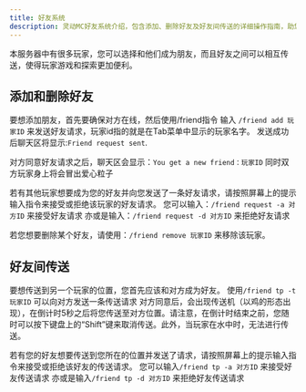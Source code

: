 ```yaml
---
title: 好友系统
description: 灵动MC好友系统介绍，包含添加、删除好友及好友间传送的详细操作指南，助您轻松与玩家互动。
---
```

本服务器中有很多玩家，您可以选择和他们成为朋友，而且好友之间可以相互传送，使得玩家游戏和探索更加便利。

## 添加和删除好友
要想添加朋友，首先要确保对方在线，然后使用/friend指令
输入 `/friend add 玩家ID` 来发送好友请求，玩家id指的就是在Tab菜单中显示的玩家名字。
发送成功后聊天区将显示:`Friend request sent`.

对方同意好友请求之后，聊天区会显示：`You get a new friend：玩家ID` 同时双方玩家身上将会冒出爱心粒子

若有其他玩家想要成为您的好友并向您发送了一条好友请求，请按照屏幕上的提示输入指令来接受或拒绝该玩家的好友请求。
您可以输入：`/friend request -a 对方ID` 来接受好友请求
亦或是输入：`/friend request -d 对方ID` 来拒绝好友请求

若您想要删除某个好友，请使用：`/friend remove 玩家ID` 来移除该玩家。

## 好友间传送
要想传送到另一个玩家的位置，您首先应该和对方成为好友。
使用`/friend tp -t 玩家ID` 可以向对方发送一条传送请求
对方同意后，会出现传送机（以鸡的形态出现），在倒计时5秒之后将您传送至对方位置。请注意，在倒计时结束之前，您随时可以按下键盘上的“Shift”键来取消传送。此外，当玩家在水中时，无法进行传送。

若有您的好友想要传送到您所在的位置并发送了请求，请按照屏幕上的提示输入指令来接受或拒绝该好友的传送请求。
您可以输入`/friend tp -a 对方ID` 来接受好友传送请求
亦或是输入`/friend tp -d 对方ID` 来拒绝好友传送请求
